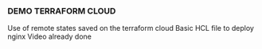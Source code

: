 ### DEMO TERRAFORM CLOUD

Use of remote states saved on the terraform cloud
Basic HCL file to deploy nginx
Video already done
